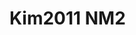 <a name="material" />

# Kim2011 NM2
<script type="application/ld+json">
  {
    "@context": "https://schema.org/",
    "@type": "ChemicalSubstance",
    "http://purl.org/dc/terms/conformsTo":
      {
        "@type": "CreativeWork",
        "@id": "https://bioschemas.org/profiles/ChemicalSubstance/0.4-RELEASE/"
      },
    "@id": "https://egonw.github.io/nanowiki/nanowiki294.html#material",
    "name": "Kim2011 NM2",
    "sameAs: "http://127.0.0.1/mediawiki/index.php/Special:URIResolver/Kim2011_NM2"
  }
</script>

